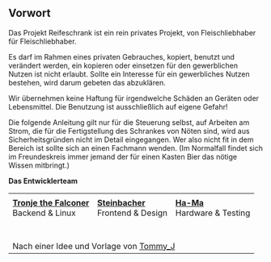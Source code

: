 ---
---

## Vorwort

Das Projekt Reifeschrank ist ein rein  privates Projekt, von Fleischliebhaber für Fleischliebhaber.

Es darf im Rahmen eines privaten Gebrauches, kopiert, benutzt und verändert werden, ein kopieren oder einsetzen für den gewerblichen Nutzen ist nicht erlaubt. Sollte ein Interesse für ein gewerbliches Nutzen bestehen, wird darum gebeten das abzuklären.

Wir übernehmen keine Haftung für irgendwelche Schäden an Geräten oder Lebensmittel. Die Benutzung ist ausschließlich auf eigene Gefahr!

Die folgende Anleitung gilt nur für die Steuerung selbst, auf Arbeiten am Strom, die für die Fertigstellung des Schrankes von Nöten sind, wird aus Sicherheitsgründen nicht im Detail eingegangen. Wer also nicht fit in dem Bereich ist sollte sich an einen Fachmann wenden. (Im Normalfall findet sich im Freundeskreis immer jemand der für einen Kasten Bier das nötige Wissen mitbringt.)

**Das Entwicklerteam**

<table>
    <tr>
        <td>
            <img src="https://github.com/Tronje-the-Falconer/Reifeschrank/blob/resources/wiki/tronje.gif" alt="">
        </td>
        <td>
            <img src="https://github.com/Tronje-the-Falconer/Reifeschrank/blob/resources/wiki/steini.gif" alt="">
        </td>
        <td>
            <img src="https://github.com/Tronje-the-Falconer/Reifeschrank/blob/resources/wiki/hama.gif" alt="">
        </td>
    </tr>
    <tr>
        <td>
            <a href="https://www.grillsportverein.de/forum/members/tronje-the-falconer.73106/" target="_blank">
            <b>Tronje the Falconer</b></a>
            <br>Backend & Linux
        </td>
        <td>
            <a href="https://www.grillsportverein.de/forum/members/steinbacher.79220/" target="_blank">
            <b>Steinbacher</b></a>
            <br>Frontend & Design
        </td>
        <td>
            <a href="https://www.grillsportverein.de/forum/members/ha-ma.74075/" target="_blank">
            <b>Ha-Ma</b></a>
            <br>Hardware & Testing
        </td>
    </tr>
    <tr>
        <td colspan="3">
            <br><br>Nach einer Idee und Vorlage von
            <a href="https://www.grillsportverein.de/forum/members/tommy_j.54659/" target="_blank" title="Tommy_J">Tommy_J</a>
        </td>
    </tr>
</table>
